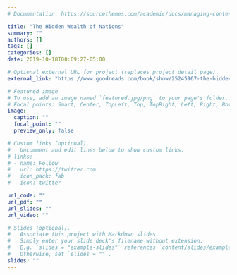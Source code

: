 ```yaml
---
# Documentation: https://sourcethemes.com/academic/docs/managing-content/

title: "The Hidden Wealth of Nations"
summary: ""
authors: []
tags: []
categories: []
date: 2019-10-18T00:09:27-05:00

# Optional external URL for project (replaces project detail page).
external_link: "https://www.goodreads.com/book/show/25245967-the-hidden-wealth-of-nations"

# Featured image
# To use, add an image named `featured.jpg/png` to your page's folder.
# Focal points: Smart, Center, TopLeft, Top, TopRight, Left, Right, BottomLeft, Bottom, BottomRight.
image:
  caption: ""
  focal_point: ""
  preview_only: false

# Custom links (optional).
#   Uncomment and edit lines below to show custom links.
# links:
# - name: Follow
#   url: https://twitter.com
#   icon_pack: fab
#   icon: twitter

url_code: ""
url_pdf: ""
url_slides: ""
url_video: ""

# Slides (optional).
#   Associate this project with Markdown slides.
#   Simply enter your slide deck's filename without extension.
#   E.g. `slides = "example-slides"` references `content/slides/example-slides.md`.
#   Otherwise, set `slides = ""`.
slides: ""
---
```

